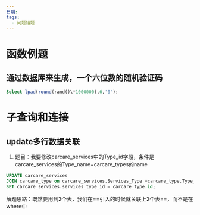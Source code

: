 ```yaml
---
日期: 
tags:
  - 问题错题
---
```

# 函数例题
## 通过数据库来生成，一个六位数的随机验证码
```sql
Select lpad(round(rand()\*1000000),6,'0');
```


# 子查询和连接
## update多行数据关联
1. 题目：我要修改carcare_services中的Type_id字段，条件是carcare_services的Type_name=carcare_types的name
```sql
UPDATE carcare_services
JOIN carcare_type on carcare_services.Services_Type =carcare_type.Type_NAME
SET carcare_services.services_type_id = carcare_type.id;
```
解题思路：既然要用到2个表，我们在==引入的时候就关联上2个表==，而不是在where中
